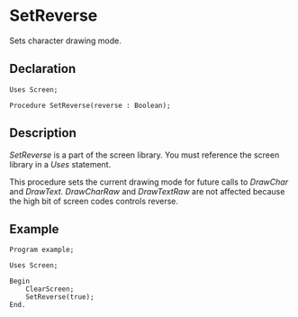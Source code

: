 # SetReverse

Sets character drawing mode.

## Declaration

    Uses Screen;

    Procedure SetReverse(reverse : Boolean);

## Description

*SetReverse* is a part of the screen library.  You must reference the screen library in a *Uses* statement.

This procedure sets the current drawing mode for future calls to *DrawChar* and *DrawText*. *DrawCharRaw*
and *DrawTextRaw* are not affected because the high bit of screen codes controls reverse.

## Example ##

```
Program example;

Uses Screen;

Begin
    ClearScreen;
    SetReverse(true);
End.
```
